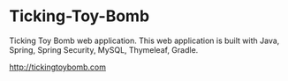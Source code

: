 # Ticking-Toy-Bomb
Ticking Toy Bomb web application. This web application is built with Java, Spring, Spring Security, MySQL, Thymeleaf, Gradle.

http://tickingtoybomb.com
